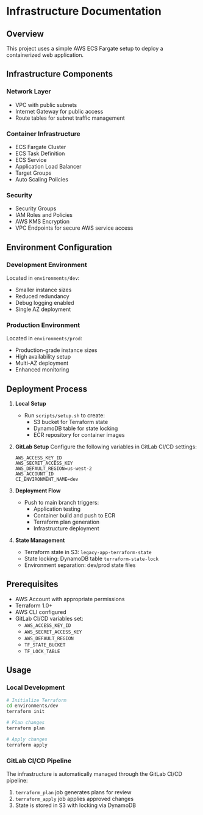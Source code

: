 # Infrastructure Documentation

## Overview
This project uses a simple AWS ECS Fargate setup to deploy a containerized web application.

## Infrastructure Components

### Network Layer
- VPC with public subnets
- Internet Gateway for public access
- Route tables for subnet traffic management

### Container Infrastructure
- ECS Fargate Cluster
- ECS Task Definition
- ECS Service
- Application Load Balancer
- Target Groups
- Auto Scaling Policies

### Security
- Security Groups
- IAM Roles and Policies
- AWS KMS Encryption
- VPC Endpoints for secure AWS service access

## Environment Configuration

### Development Environment
Located in `environments/dev`:
- Smaller instance sizes
- Reduced redundancy
- Debug logging enabled
- Single AZ deployment

### Production Environment
Located in `environments/prod`:
- Production-grade instance sizes
- High availability setup
- Multi-AZ deployment
- Enhanced monitoring

## Deployment Process

1. **Local Setup**
   - Run `scripts/setup.sh` to create:
     - S3 bucket for Terraform state
     - DynamoDB table for state locking
     - ECR repository for container images

2. **GitLab Setup**
   Configure the following variables in GitLab CI/CD settings:
   ```
   AWS_ACCESS_KEY_ID
   AWS_SECRET_ACCESS_KEY
   AWS_DEFAULT_REGION=us-west-2
   AWS_ACCOUNT_ID
   CI_ENVIRONMENT_NAME=dev
   ```

3. **Deployment Flow**
   - Push to main branch triggers:
     - Application testing
     - Container build and push to ECR
     - Terraform plan generation
     - Infrastructure deployment
   
4. **State Management**
   - Terraform state in S3: `legacy-app-terraform-state`
   - State locking: DynamoDB table `terraform-state-lock`
   - Environment separation: dev/prod state files

## Prerequisites

- AWS Account with appropriate permissions
- Terraform 1.0+
- AWS CLI configured
- GitLab CI/CD variables set:
  - `AWS_ACCESS_KEY_ID`
  - `AWS_SECRET_ACCESS_KEY`
  - `AWS_DEFAULT_REGION`
  - `TF_STATE_BUCKET`
  - `TF_LOCK_TABLE`

## Usage

### Local Development
```bash
# Initialize Terraform
cd environments/dev
terraform init

# Plan changes
terraform plan

# Apply changes
terraform apply
```

### GitLab CI/CD Pipeline
The infrastructure is automatically managed through the GitLab CI/CD pipeline:
1. `terraform_plan` job generates plans for review
2. `terraform_apply` job applies approved changes
3. State is stored in S3 with locking via DynamoDB
